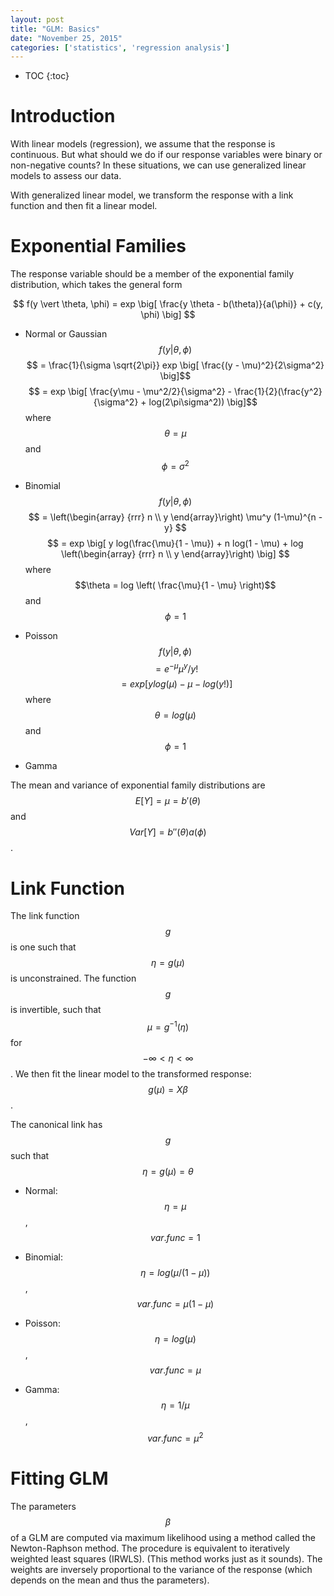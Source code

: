 ```yaml
---
layout: post
title: "GLM: Basics"
date: "November 25, 2015"
categories: ['statistics', 'regression analysis']
---
```


* TOC
{:toc}



# Introduction
With linear models (regression), we assume that the response is continuous. But what should we do if our response variables were binary or non-negative counts? In these situations, we can use generalized linear models to assess our data.

With generalized linear model, we transform the response with a link function and then fit a linear model.

# Exponential Families
The response variable should be a member of the exponential family distribution, which takes the general form

$$ f(y \vert \theta, \phi) = exp \big[ \frac{y \theta - b(\theta)}{a(\phi)} + c(y, \phi) \big] $$

* Normal or Gaussian
$$ f(y \vert \theta, \phi) $$
$$ = \frac{1}{\sigma \sqrt{2\pi}} exp \big[ \frac{(y - \mu)^2}{2\sigma^2} \big]$$
$$ = exp \big[ \frac{y\mu - \mu^2/2}{\sigma^2} - \frac{1}{2}(\frac{y^2}{\sigma^2} + log(2\pi\sigma^2)) \big]$$ where $$\theta = \mu$$ and $$\phi = \sigma^2$$

* Binomial
$$ f(y \vert \theta, \phi) $$
$$ = \left(\begin{array}
{rrr}
  n \\
  y
\end{array}\right) \mu^y (1-\mu)^{n - y} $$
$$ = exp \big[ y log(\frac{\mu}{1 - \mu}) + n log(1 - \mu) + log \left(\begin{array}
{rrr}
  n \\
  y
\end{array}\right) \big] $$ where $$\theta = log \left( \frac{\mu}{1 - \mu} \right)$$ and $$\phi = 1$$

* Poisson
$$ f(y \vert \theta, \phi) $$
$$ = e^{- \mu} \mu^y / y! $$
$$ = exp \big[ ylog(\mu) - \mu - log(y!) \big] $$ where $$\theta = log(\mu)$$ and $$\phi = 1$$

* Gamma

The mean and variance of exponential family distributions are $$E[Y] = \mu = b'(\theta)$$ and $$Var[Y] = b''(\theta) a(\phi)$$.

# Link Function
The link function $$g$$ is one such that $$\eta = g(\mu)$$ is unconstrained. The function $$g$$ is invertible, such that $$\mu = g^{-1}(\eta)$$ for $$ -\infty < \eta < \infty $$. We then fit the linear model to the transformed response: $$ g(\mu) = X\beta$$.

The canonical link has $$g$$ such that $$\eta = g(\mu) = \theta$$ 

* Normal: $$\eta = \mu$$, $$var.func = 1 $$

* Binomial: $$\eta = log(\mu / (1 - \mu))$$, $$var.func = \mu(1 - \mu)$$

* Poisson: $$\eta = log(\mu)$$, $$var.func = \mu$$

* Gamma: $$\eta = 1/\mu$$, $$var.func = \mu^2$$

# Fitting GLM
The parameters $$\beta$$ of a GLM are computed via maximum likelihood using a method called the Newton-Raphson method. The procedure is equivalent to iteratively weighted least squares (IRWLS). (This method works just as it sounds). The weights are inversely proportional to the variance of the response (which depends on the mean and thus the parameters).

